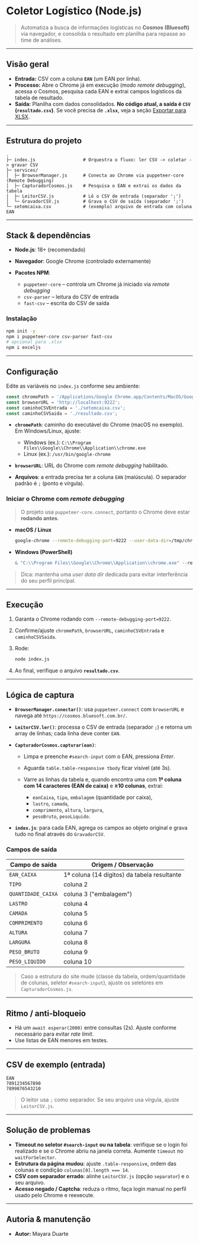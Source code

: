 # Coletor Logístico (Node.js)

> Automatiza a busca de informações logísticas no **Cosmos (Bluesoft)** via navegador, e consolida o resultado em planilha para repasse ao time de análises.

---

## Visão geral

* **Entrada:** CSV com a coluna **`EAN`** (um EAN por linha).
* **Processo:** Abre o Chrome já em execução (modo *remote debugging*), acessa o Cosmos, pesquisa cada EAN e extrai campos logísticos da tabela de resultado.
* **Saída:** Planilha com dados consolidados. **No código atual, a saída é `CSV` (`resultado.csv`)**. Se você precisa de **`.xlsx`**, veja a seção [Exportar para XLSX](#📤-exportar-para-xlsx).

---

## Estrutura do projeto

```
.
├─ index.js                  # Orquestra o fluxo: ler CSV -> coletar -> gravar CSV
├─ services/
│  ├─ BrowserManager.js      # Conecta ao Chrome via puppeteer-core (Remote Debugging)
│  ├─ CapturadorCosmos.js    # Pesquisa o EAN e extrai os dados da tabela
│  ├─ LeitorCSV.js           # Lê o CSV de entrada (separador ';')
│  └─ GravadorCSV.js         # Grava o CSV de saída (separador ';')
└─ setemcaixa.csv            # (exemplo) arquivo de entrada com coluna EAN
```

---

## Stack & dependências

* **Node.js**: 18+ (recomendado)
* **Navegador**: Google Chrome (controlado externamente)
* **Pacotes NPM**:

  * `puppeteer-core` – controla um Chrome já iniciado via *remote debugging*
  * `csv-parser` – leitura do CSV de entrada
  * `fast-csv` – escrita do CSV de saída

### Instalação

```bash
npm init -y
npm i puppeteer-core csv-parser fast-csv
# opcional para .xlsx
npm i exceljs
```

---

## Configuração

Edite as variáveis no `index.js` conforme seu ambiente:

```js
const chromePath = '/Applications/Google Chrome.app/Contents/MacOS/Google Chrome';
const browserURL = 'http://localhost:9222';
const caminhoCSVEntrada = './setemcaixa.csv';
const caminhoCSVSaida = './resultado.csv';
```

* **`chromePath`**: caminho do executável do Chrome (macOS no exemplo). Em Windows/Linux, ajuste:

  * Windows (ex.): `C:\\Program Files\\Google\\Chrome\\Application\\chrome.exe`
  * Linux (ex.): `/usr/bin/google-chrome`
* **`browserURL`**: URL do Chrome com *remote debugging* habilitado.
* **Arquivos**: a entrada precisa ter a coluna `EAN` (maiúscula). O separador padrão é `;` (ponto e vírgula).

### Iniciar o Chrome com *remote debugging*

> O projeto usa `puppeteer-core.connect`, portanto o Chrome deve estar **rodando antes**.

* **macOS / Linux**

  ```bash
  google-chrome --remote-debugging-port=9222 --user-data-dir=/tmp/chrome-profile
  ```
* **Windows (PowerShell)**

  ```powershell
  & "C:\\Program Files\\Google\\Chrome\\Application\\chrome.exe" --remote-debugging-port=9222 --user-data-dir="C:\\temp\\chrome-profile"
  ```

> Dica: mantenha uma *user data dir* dedicada para evitar interferência do seu perfil principal.

---

## Execução

1. Garanta o Chrome rodando com `--remote-debugging-port=9222`.
2. Confirme/ajuste `chromePath`, `browserURL`, `caminhoCSVEntrada` e `caminhoCSVSaida`.
3. Rode:

   ```bash
   node index.js
   ```
4. Ao final, verifique o arquivo **`resultado.csv`**.

---

## Lógica de captura

* **`BrowserManager.conectar()`**: usa `puppeteer.connect` com `browserURL` e navega até `https://cosmos.bluesoft.com.br/`.
* **`LeitorCSV.ler()`**: processa o CSV de entrada (separador `;`) e retorna um array de linhas; cada linha deve conter `EAN`.
* **`CapturadorCosmos.capturar(ean)`**:

  * Limpa e preenche `#search-input` com o EAN, pressiona *Enter*.
  * Aguarda `table.table-responsive tbody` ficar visível (até 3s).
  * Varre as linhas da tabela e, quando encontra uma com **1ª coluna com 14 caracteres (EAN de caixa)** e **≥10 colunas**, extrai:

    * `eanCaixa`, `tipo`, `embalagem` (quantidade por caixa),
    * `lastro`, `camada`,
    * `comprimento`, `altura`, `largura`,
    * `pesoBruto`, `pesoLiquido`.
* **`index.js`**: para cada EAN, agrega os campos ao objeto original e grava tudo no final através do `GravadorCSV`.

### Campos de saída

| Campo de saída     | Origem / Observação                         |
| ------------------ | ------------------------------------------- |
| `EAN_CAIXA`        | 1ª coluna (14 dígitos) da tabela resultante |
| `TIPO`             | coluna 2                                    |
| `QUANTIDADE_CAIXA` | coluna 3 ("embalagem")                      |
| `LASTRO`           | coluna 4                                    |
| `CAMADA`           | coluna 5                                    |
| `COMPRIMENTO`      | coluna 6                                    |
| `ALTURA`           | coluna 7                                    |
| `LARGURA`          | coluna 8                                    |
| `PESO_BRUTO`       | coluna 9                                    |
| `PESO_LIQUIDO`     | coluna 10                                   |

> Caso a estrutura do site mude (classe da tabela, ordem/quantidade de colunas, seletor `#search-input`), ajuste os seletores em `CapturadorCosmos.js`.

---

## Ritmo / anti-bloqueio

* Há um `await esperar(2000)` entre consultas (2s). Ajuste conforme necessário para evitar *rate limit*.
* Use listas de EAN menores em testes.

---

## CSV de exemplo (entrada)

```csv
EAN
7891234567890
7899876543210
```

> O leitor usa `;` como separador. Se seu arquivo usa vírgula, ajuste `LeitorCSV.js`.

---

## Solução de problemas

* **Timeout no seletor `#search-input` ou na tabela**: verifique se o login foi realizado e se o Chrome abriu na janela correta. Aumente `timeout` no `waitForSelector`.
* **Estrutura da página mudou**: ajuste `.table-responsive`, ordem das colunas e condição `colunas[0].length === 14`.
* **CSV com separador errado**: alinhe `LeitorCSV.js` (opção `separator`) e o seu arquivo.
* **Acesso negado / Captcha**: reduza o ritmo, faça login manual no perfil usado pelo Chrome e reexecute.

---

## Autoria & manutenção

* **Autor:** Mayara Duarte
